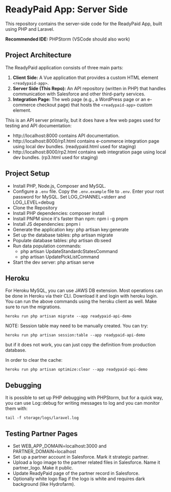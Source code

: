 # ReadyPaid App: Server Side

This repository contains the server-side code for the ReadyPaid App, built using PHP and Laravel.

**Recommended IDE:** PHPStorm (VSCode should also work)

## Project Architecture

The ReadyPaid application consists of three main parts:

1.  **Client Side:** A Vue application that provides a custom HTML element `<readypaid-app>`.
2.  **Server Side (This Repo):** An API repository (written in PHP) that handles communication with Salesforce and other third-party services.
3.  **Integration Page:** The web page (e.g., a WordPress page or an e-commerce checkout page) that hosts the `<readypaid-app>` custom element.

This is an API server primarily, but it does have a few web pages used for testing and API documentation: 

- http://localhost:8000 contains API documentation.
- http://localhost:8000/rp1.html contains e-commerce integration page using local dev bundles. (readypaid.html used for staging)
- http://localhost:8000/rp2.html contains web integration page using local dev bundles. (rp3.html used for staging)

## Project Setup

- Install PHP, Node.js, Composer and MySQL. 
- Configure a `.env` file. Copy the `.env.example` file to `.env`. Enter your root password for MySQL. Set LOG_CHANNEL=stderr and LOG_LEVEL=debug
- Clone the Repository
- Install PHP dependencies: composer install
- Install PNPM since it's faster than npm: npm i -g pnpm
- Install JS dependencies: pnpm i
- Generate the application key: php artisan key:generate
- Set up the database tables: php artisan migrate
- Populate database tables: php artisan db:seed
- Run data population commands: 
  - php artisan UpdateStandardcStatesCommand
  - php artisan UpdatePickListCommand
- Start the dev server: php artisan serve

## Heroku

For Heroku MySQL, you can use JAWS DB extension. 
Most operations can be done in Heroku via their CLI. 
Download it and login with heroku login. 
You can run the above commands using the heroku client as well.
Make sure to run the migrations. 

```
heroku run php artisan migrate --app readypaid-api-demo
```

NOTE: Session table may need to be manually created. You can try: 

```
heroku run php artisan session:table --app readypaid-api-demo
```

but if it does not work, you can just copy the definition from production database.

In order to clear the cache: 

```
heroku run php artisan optimize:clear --app readypaid-api-demo
```

## Debugging

It is possible to set up PHP debugging with PHPStorm, but for a quick way, 
you can use Log::debug for writing messages to log and you can 
monitor them with:  

`tail -f storage/logs/laravel.log`

## Testing Partner Pages

- Set WEB_APP_DOMAIN=localhost:3000 and PARTNER_DOMAIN=localhost
- Set up a partner account in Salesforce. Mark it strategic partner.
- Upload a logo image to the partner related files in Salesforce. Name it partner_logo. Make it public. 
- Update ReadyPaid page of the partner record in Salesforce.
- Optionally white logo flag if the logo is white and requires dark background (like Hydrofarm).
